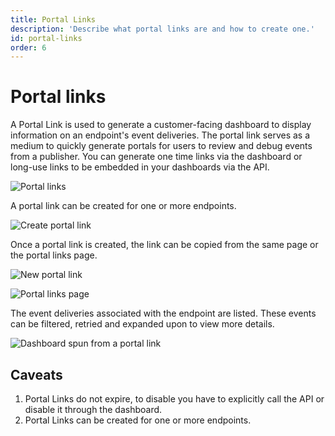 ```yaml
---
title: Portal Links
description: 'Describe what portal links are and how to create one.'
id: portal-links
order: 6
---
```


# Portal links
A Portal Link is used to generate a customer-facing dashboard to display information on an endpoint's event deliveries. The portal link serves as a medium to quickly generate portals for users to review and debug events from a publisher. You can generate one time links via the dashboard or long-use links to be embedded in your dashboards via the API.

![Portal links](/docs-assets/portal-link.png)

A portal link can be created for one or more endpoints.

![Create portal link](/docs-assets/create-portal-link.png)

Once a portal link is created, the link can be copied from the same page or the portal links page.

![New portal link](/docs-assets/new-portal-link.png)

![Portal links page](/docs-assets/portal-links.png)

The event deliveries associated with the endpoint are listed. These events can be filtered, retried and expanded upon to view more details.

![Dashboard spun from a portal link](/docs-assets/portal-event-deliveries.png)

## Caveats
1. Portal Links do not expire, to disable you have to explicitly call the API or disable it through the dashboard.
2. Portal Links can be created for one or more endpoints.
